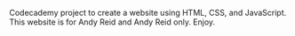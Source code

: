 Codecademy project to create a website using HTML, CSS, and JavaScript. This website is for Andy Reid and Andy Reid only. Enjoy.
